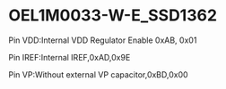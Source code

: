 # OEL1M0033-W-E_SSD1362  

Pin VDD:Internal VDD Regulator Enable 0xAB, 0x01  

Pin IREF:Internal IREF,0xAD,0x9E  

Pin VP:Without external VP capacitor,0xBD,0x00  
